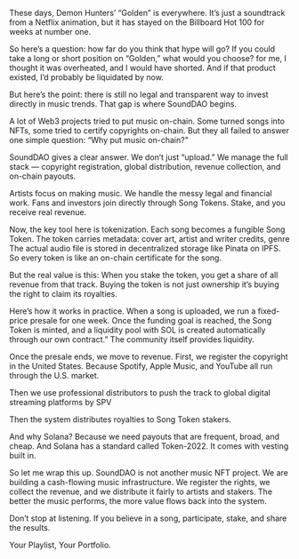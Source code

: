 

These days, Demon Hunters’ “Golden” is everywhere.
It’s just a soundtrack from a Netflix animation, but it has stayed on the Billboard Hot 100 for weeks at number one.

So here’s a question: how far do you think that hype will go?
If you could take a long or short position on “Golden,” what would you choose?
for me, I thought it was overheated, and I would have shorted.
And if that product existed, I’d probably be liquidated by now.

But here’s the point: there is still no legal and transparent way to invest directly in music trends.
That gap is where SoundDAO begins.




A lot of Web3 projects tried to put music on-chain.
Some turned songs into NFTs, some tried to certify copyrights on-chain.
But they all failed to answer one simple question:
“Why put music on-chain?"

SoundDAO gives a clear answer.
We don’t just “upload.”
We manage the full stack — copyright registration, global distribution, revenue collection, and on-chain payouts.

Artists focus on making music.
We handle the messy legal and financial work.
Fans and investors join directly through Song Tokens.
Stake, and you receive real revenue.




Now, the key tool here is tokenization.
Each song becomes a fungible Song Token.
The token carries metadata: cover art, artist and writer credits, genre
The actual audio file is stored in decentralized storage like Pinata on IPFS.
So every token is like an on-chain certificate for the song.

But the real value is this:
When you stake the token, you get a share of all revenue from that track.
Buying the token is not just ownership it’s buying the right to claim its royalties.




Here’s how it works in practice.
When a song is uploaded, we run a fixed-price presale for one week.
Once the funding goal is reached, the Song Token is minted, and a liquidity pool with SOL is created automatically through our own contract.”
The community itself provides liquidity.

Once the presale ends, we move to revenue.
First, we register the copyright in the United States.
Because Spotify, Apple Music, and YouTube all run through the U.S. market.

Then we use professional distributors to push the track to global digital streaming platforms by SPV

Then the system distributes royalties to Song Token stakers.



And why Solana?
Because we need payouts that are frequent, broad, and cheap.
And Solana has a standard called Token-2022. It comes with vesting built in. 


So let me wrap this up.
SoundDAO is not another music NFT project.
We are building a cash-flowing music infrastructure.
We register the rights, we collect the revenue, and we distribute it fairly to artists and stakers.
The better the music performs, the more value flows back into the system.

Don’t stop at listening.
If you believe in a song, participate, stake, and share the results.


Your Playlist, Your Portfolio.